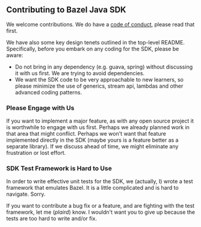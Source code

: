 ## Contributing to Bazel Java SDK

We welcome contributions.
We do have a [code of conduct](CODE_OF_CONDUCT.md), please read that first.

We have also some key design tenets outlined in the top-level README.
Specifically, before you embark on any coding for the SDK, please be aware:
- Do not bring in any dependency (e.g. guava, spring) without discussing it with us first. We are trying to avoid dependencies.
- We want the SDK code to be very approachable to new learners, so please minimize the use of generics, stream api, lambdas and other advanced coding patterns.

### Please Engage with Us

If you want to implement a major feature, as with any open source project it is worthwhile to engage with us first.
Perhaps we already planned work in that area that might conflict.
Perhaps we won't want that feature implemented directly in the SDK (maybe yours is a feature better as a separate library).
If we discuss ahead of time, we might eliminate any frustration or lost effort.

### SDK Test Framework is Hard to Use

In order to write effective unit tests for the SDK, we (actually, I) wrote a test framework that emulates Bazel.
It is a little complicated and is hard to navigate.
Sorry.

If you want to contribute a bug fix or a feature, and are fighting with the test framework, let me (_plaird_) know.
I wouldn't want you to give up because the tests are too hard to write and/or fix.

